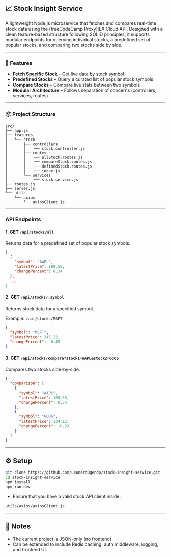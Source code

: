## 📈 Stock Insight Service

A lightweight Node.js microservice that fetches and compares real-time stock data using the (freeCodeCamp Proxy)IEX Cloud API. Designed with a clean feature-based structure following SOLID principles, it supports modular endpoints for querying individual stocks, a predefined set of popular stocks, and comparing two stocks side by side.

---

### 🚀 Features

- **Fetch Specific Stock** – Get live data by stock symbol  
- **Predefined Stocks** – Query a curated list of popular stock symbols  
- **Compare Stocks** – Compare live stats between two symbols  
- **Modular Architecture** – Follows separation of concerns (controllers, services, routes)

---

### 📦 Project Structure

```
src/
├── app.js
├── features
│   └── stock
│       ├── controllers
│       │   └── stock.controller.js
│       ├── routes
│       │   ├── allStock.routes.js
│       │   ├── compareStock.routes.js
│       │   ├── definedStock.routes.js
│       │   └── index.js
│       └── services
│           └── stock.service.js
├── routes.js
├── server.js
└── utils
    └── axios
        └── axiosClient.js
```

---


### API Endpoints

#### 1. **GET `/api/stocks/all`**

Returns data for a predefined set of popular stock symbols.

```json
[
  {
    "symbol": "AAPL",
    "latestPrice": 189.55,
    "changePercent": 0.34
  },
  ...
]
```

#### 2. **GET `/api/stocks/:symbol`**

Returns stock data for a specified symbol.

Example: `/api/stocks/MSFT`

```json
{
  "symbol": "MSFT",
  "latestPrice": 345.22,
  "changePercent": -0.45
}
```

#### 3. **GET `/api/stocks/compare?stock1=AAPL&stock2=GOOG`**

Compares two stocks side-by-side.

```json
{
  "comparison": [
    {
      "symbol": "AAPL",
      "latestPrice": 189.55,
      "changePercent": 0.34
    },
    {
      "symbol": "GOOG",
      "latestPrice": 134.12,
      "changePercent": -0.23
    }
  ]
}
```


---


## ⚙️ Setup

```bash
git clone https://github.com/LeonardOgendo/stock-insight-service.git
cd stock-insight-service
npm install
npm run dev
```

- Ensure that you have a valid stock API client inside:

```bash
utils/axios/axiosClient.js
```

---

## 📌 Notes

- The current project is JSON-only (no frontend)
- Can be extended to include Redis caching, auth middleware, logging, and frontend UI.

 
